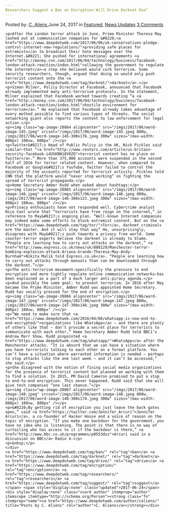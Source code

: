 ```yaml
---
Researchers Suggest a Ban on Encryption Will Drive Darknet Use"
---
```

<article class="post-listing post-20855 post type-post status-publish format-standard has-post-thumbnail hentry  tag-ban tag-drive tag-encryption tag-researchers tag-suggest">
    <div class="post-inner">
        <span>Posted by: <a href="https://www.deepdotweb.com/author/caliens/" title="">C. Aliens </a></span>
    <span>June 24, 2017</span>
    <span>in <a href="https://www.deepdotweb.com/category/deepdot-news/" rel="category tag">Featured</a>, <a href="https://www.deepdotweb.com/category/news-updates/" rel="category tag">News Updates</a></span>
    <span><a href="https://www.deepdotweb.com/2017/06/24/researchers-suggest-ban-encryption-will-drive-darknet-use/#comments">3 Comments</a></span>
    </p>
    <div class="clear"></div>
    
    <p>After the London terror attack in June, Prime Minister Theresa May lashed out at communication companies for &#8220;<a href="https://www.deepdotweb.com/2017/06/06/uk-conservatives-pledge-control-internet-new-regulations/">providing safe places for extremists</a> to broadcast their hate messages over the Internet.&#8221; She pushed for international agreements <a href="http://money.cnn.com/2017/06/04/technology/business/facebook-london-attack-reaction/index.html">allowing the government to regulate the internet</a>—a step she believed would curb terrorism. Some security researchers, though, argued that doing so would only push terrorist content onto the <a href="https://www.deepdotweb.com/tag/darknet/">darknet</a>.</p>
    <p>Simon Milner, Policy Director at Facebook, announced that Facebook already implemented many anti-terrorism protocols. In the statement, Milner explained that Facebook worked towards creating “a <a href="http://money.cnn.com/2017/06/04/technology/business/facebook-london-attack-reaction/index.html">hostile environment for terrorism</a>.” He explained that Facebook already takes advantage of every method possible to find various types of threats. The social networking giant also reports the content to law enforcement for legal action.</p>
    <p><img class="wp-image-20864 aligncenter" src="/imgs/2017/06/word-image-145.jpeg" srcset="/imgs/2017/06/word-image-145.jpeg 800w, /imgs/2017/06/word-image-145-300x176.jpeg 300w" sizes="(max-width: 800px) 100vw, 800px" /></p>
    <p>Twitter&#8217;s Head of Public Policy in the UK, Nick Pickles said similar—that “<a href="http://www.reuters.com/article/us-britain-security-facebook-idUSKBN18V0ZQ">terrorist content has no place on Twitter</a>.” More than 375,000 accounts were suspended in the second half of 2016 for terror related content. However, when compared to Facebook or Google&#8217;s YouTube, Twitter failed to control the majority of the accounts reported for terrorist activity. Pickles told CNN that the platform would “never stop working” on fighting the spread of terrorist propaganda.</p>
    <p>Home Secretary Amber Rudd when asked about hashtags:</p>
    <p><img class="wp-image-20865 aligncenter" src="/imgs/2017/06/word-image-146.jpeg" srcset="/imgs/2017/06/word-image-146.jpeg 800w, /imgs/2017/06/word-image-146-300x123.jpeg 300w" sizes="(max-width: 800px) 100vw, 800px" /></p>
    <p>Privacy enthusiasts have not responded well. Cybercrime analyst Nico Cool wrote that “terrorists have free reign on the internet,” in reference to May&#8217;s ongoing plan. “Well-known Internet companies may indeed make some efforts to block extremist content. But on the <a href="https://www.deepdotweb.com/tag/tor/">Tor</a>, darknet criminals are the master. And it will stay that way” He, unsurprisingly, disagrees with May&#8217;s push towards a privacy free world. Some counter-terror experts believe the darknet is already to blame. “People are learning how to carry out attacks on the darknet,” <a href="http://www.express.co.uk/news/uk/808129/Manchester-terror-bombing-explosion-attack-Ariana-Grande-Theresa-May-Andy-Burnham">Nikita Malik told Express.co.uk</a>. “People are learning how to carry out attacks through manuals than can be downloaded through the darknet.”</p>
    <p>The anti-terrorism movement—specifically the pressure to end encryption and more tightly regulate online communication networks—has been explained as a part of a much larger anti-piracy agenda.</p>
    <p>And possibly the same goal: to prevent terrorism. In 2016 after May became the Prime Minister, Amber Rudd was appointed Home Secretary. Rudd has vocally pressed for the end of encryption.</p>
    <p><img class="wp-image-20866 aligncenter" src="/imgs/2017/06/word-image-147.jpeg" srcset="/imgs/2017/06/word-image-147.jpeg 800w, /imgs/2017/06/word-image-147-300x148.jpeg 300w" sizes="(max-width: 800px) 100vw, 800px" /></p>
    <p>“We need to make sure that <a href="https://www.deepdotweb.com/2016/04/06/whatsapp-is-now-end-to-end-encrypted/">organizations like Whats­App</a> — and there are plenty of others like that — don’t provide a secret place for terrorists to communicate with each other,” Home Secretary Amber Rudd told BBC1’s Andrew Marr Show. Rudd pinpointed <a href="https://www.deepdotweb.com/tag/whatsapp/">WhatsApp</a> after the Manchester attacks. “It is absurd that we can have a situation where you have ­terrorists talking to each other on a formal platform. You can’t have a situation where warranted information is needed — perhaps to stop attacks like the one last week — and it can’t be accessed,” she said.</p>
    <p>She disagreed with the notion of fining social media organizations for the presence of terrorist content but planned on working with them to find a solution. In 2015, PM David Cameron promised to put a stop to end-to-end encryption. This never happened. Rudd said that she will give tech companies “one last chance.”</p>
    <p><img class="wp-image-20867 aligncenter" src="/imgs/2017/06/word-image-148.jpeg" srcset="/imgs/2017/06/word-image-148.jpeg 800w, /imgs/2017/06/word-image-148-300x174.jpeg 300w" sizes="(max-width: 800px) 100vw, 800px" /></p>
    <p>&#8220;By getting rid of encryption you just leave the back gates open,” said <a href="https://twitter.com/Jennifer_Arcuri">Jennifer Arcuri</a>, a co-founder of Hacker House and a voice of reason on the topic of encryption. “If you make one backdoor for the government, you have no idea who is listening. The point is that there is no way of curtailing who has access to it if the backdoor is there,” <a href="http://www.bbc.co.uk/programmes/p0553dxz">Arcuri said in a discussion on BBC</a> Radio 4.</p>
    <p>&nbsp;</p>
    </div>
    <a href="https://www.deepdotweb.com/tag/ban/" rel="tag">ban</a> <a href="https://www.deepdotweb.com/tag/darknet/" rel="tag">darknet</a> <a href="https://www.deepdotweb.com/tag/drive/" rel="tag">drive</a> <a href="https://www.deepdotweb.com/tag/encryption/" rel="tag">encryption</a> <a href="https://www.deepdotweb.com/tag/researchers/" rel="tag">researchers</a> <a href="https://www.deepdotweb.com/tag/suggest/" rel="tag">suggest</a></span> <span style="display:none" class="updated">2017-06-24</span>
    <div style="display:none" class="vcard author" itemprop="author" itemscope itemtype="http://schema.org/Person"><strong class="fn" itemprop="name"><a href="https://www.deepdotweb.com/author/caliens/" title="Posts by C. Aliens" rel="author">C. Aliens</a></strong></div>
    
